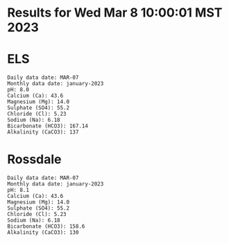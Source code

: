 # Results for Wed Mar  8 10:00:01 MST 2023
# ELS
```
Daily data date: MAR-07
Monthly data date: january-2023
pH: 8.0
Calcium (Ca): 43.6
Magnesium (Mg): 14.0
Sulphate (SO4): 55.2
Chloride (Cl): 5.23
Sodium (Na): 6.18
Bicarbonate (HCO3): 167.14
Alkalinity (CaCO3): 137
```
# Rossdale
```
Daily data date: MAR-07
Monthly data date: january-2023
pH: 8.1
Calcium (Ca): 43.6
Magnesium (Mg): 14.0
Sulphate (SO4): 55.2
Chloride (Cl): 5.23
Sodium (Na): 6.18
Bicarbonate (HCO3): 158.6
Alkalinity (CaCO3): 130
```
